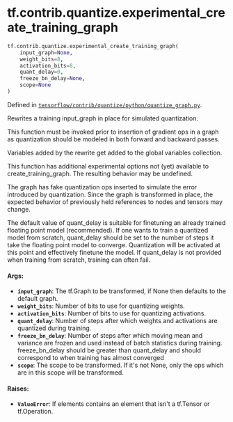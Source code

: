<div itemscope itemtype="http://developers.google.com/ReferenceObject">
<meta itemprop="name" content="tf.contrib.quantize.experimental_create_training_graph" />
<meta itemprop="path" content="Stable" />
</div>

# tf.contrib.quantize.experimental_create_training_graph

``` python
tf.contrib.quantize.experimental_create_training_graph(
    input_graph=None,
    weight_bits=8,
    activation_bits=8,
    quant_delay=0,
    freeze_bn_delay=None,
    scope=None
)
```



Defined in [`tensorflow/contrib/quantize/python/quantize_graph.py`](/code/stable/tensorflow/contrib/quantize/python/quantize_graph.py).

Rewrites a training input_graph in place for simulated quantization.

This function must be invoked prior to insertion of gradient ops in a graph
as quantization should be modeled in both forward and backward passes.

Variables added by the rewrite get added to the global variables collection.

This function has additional experimental options not (yet) available to
create_training_graph. The resulting behavior may be undefined.

The graph has fake quantization ops inserted to simulate the error
introduced by quantization. Since the graph is transformed in place,
the expected behavior of previously held references to nodes and tensors may
change.

The default value of quant_delay is suitable for finetuning an already trained
floating point model (recommended).
If one wants to train a quantized model from scratch, quant_delay should be
set to the number of steps it take the floating point model to converge.
Quantization will be activated at this point and effectively finetune the
model. If quant_delay is not provided when training from scratch, training can
often fail.

#### Args:

* <b>`input_graph`</b>: The tf.Graph to be transformed, if None then defaults to the
    default graph.
* <b>`weight_bits`</b>: Number of bits to use for quantizing weights.
* <b>`activation_bits`</b>: Number of bits to use for quantizing activations.
* <b>`quant_delay`</b>: Number of steps after which weights and activations are
    quantized during training.
* <b>`freeze_bn_delay`</b>: Number of steps after which moving mean and variance are
    frozen and used instead of batch statistics during training.
    freeze_bn_delay should be greater than quant_delay and should correspond
    to when training has almost converged
* <b>`scope`</b>: The scope to be transformed. If it's not None, only the ops which
    are in this scope will be transformed.


#### Raises:

* <b>`ValueError`</b>: If elements contains an element that isn't a tf.Tensor or
      tf.Operation.